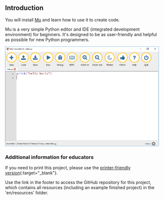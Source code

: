 ## Introduction

You will install [Mu](https://mu.readthedocs.io/) and learn how to use it to create code.

Mu is a very simple Python editor and IDE (integrated development environment) for beginners. It's designed to be as user-friendly and helpful as possible for new Python programmers.

![mu hello world](images/mu_hello_world.PNG)

### Additional information for educators

If you need to print this project, please use the [printer-friendly version](https://projects.raspberrypi.org/en/projects/project-name/print){:target="_blank"}.

Use the link in the footer to access the GitHub repository for this project, which contains all resources (including an example finished project) in the 'en/resources' folder.
